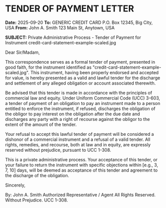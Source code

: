 
# TENDER OF PAYMENT LETTER

**Date:** 2025-09-20
**To:** GENERIC CREDIT CARD
    P.O. Box 12345, Big City, USA
**From:** John A. Smith
    123 Main St, Anytown, USA

**SUBJECT:** Private Administrative Process - Tender of Payment for Instrument credit-card-statement-example-scaled.jpg

Dear Sir/Madam,

This correspondence serves as a formal tender of payment, presented in good faith, for the instrument identified as "credit-card-statement-example-scaled.jpg". This instrument, having been properly endorsed and accepted for value, is hereby presented as a valid and lawful tender for the discharge and settlement of any alleged obligation or account associated therewith.

Be advised that this tender is made in accordance with the principles of commercial law and equity. Under Uniform Commercial Code (UCC) 3-603, a tender of payment of an obligation to pay an instrument made to a person entitled to enforce the instrument, if refused, discharges the obligation of the obligor to pay interest on the obligation after the due date and discharges any party with a right of recourse against the obligor to the extent of the amount of the tender.

Your refusal to accept this lawful tender of payment will be considered a dishonor of a commercial instrument and a refusal of a valid tender. All rights, remedies, and recourse, both at law and in equity, are expressly reserved without prejudice, pursuant to UCC 1-308.

This is a private administrative process. Your acceptance of this tender, or your failure to return the instrument with specific objections within [e.g., 3, 7, 10] days, will be deemed as acceptance of this tender and agreement to the discharge of the obligation.

Sincerely,

By: John A. Smith
Authorized Representative / Agent
All Rights Reserved. Without Prejudice. UCC 1-308.
